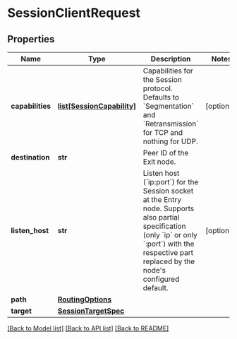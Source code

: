 # SessionClientRequest

## Properties
Name | Type | Description | Notes
------------ | ------------- | ------------- | -------------
**capabilities** | [**list[SessionCapability]**](SessionCapability.md) | Capabilities for the Session protocol.  Defaults to &#x60;Segmentation&#x60; and &#x60;Retransmission&#x60; for TCP and nothing for UDP. | [optional] 
**destination** | **str** | Peer ID of the Exit node. | 
**listen_host** | **str** | Listen host (&#x60;ip:port&#x60;) for the Session socket at the Entry node.  Supports also partial specification (only &#x60;ip&#x60; or only &#x60;:port&#x60;) with the respective part replaced by the node&#x27;s configured default. | [optional] 
**path** | [**RoutingOptions**](RoutingOptions.md) |  | 
**target** | [**SessionTargetSpec**](SessionTargetSpec.md) |  | 

[[Back to Model list]](../README.md#documentation-for-models) [[Back to API list]](../README.md#documentation-for-api-endpoints) [[Back to README]](../README.md)

